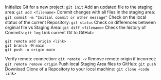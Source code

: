 Initialize Git for a new project:  `git init`
Add an updated file to the staging area:  `git add <filename>`
Commit changes with all files in the staging area:  `git commit -m “Initial commit or other message”`
Check on the local status of the current Repository:  `git status`
Check on differences between orginial file vs Staging Area:  `git diff <filename>`
Check the history of Commits:  `git log`
Link current Git to GitHub:  
```
git remote add origin <link>
git branch -M main
git push -u origin main
```
Verify remote connection: `git remote -v`
Remove remote origin if incorrect:  `git remote remove origin`
Push local Staging Area files to GitHub:  `git push`
Download Clone of a Repository to your local machine:  `git clone <code link>`